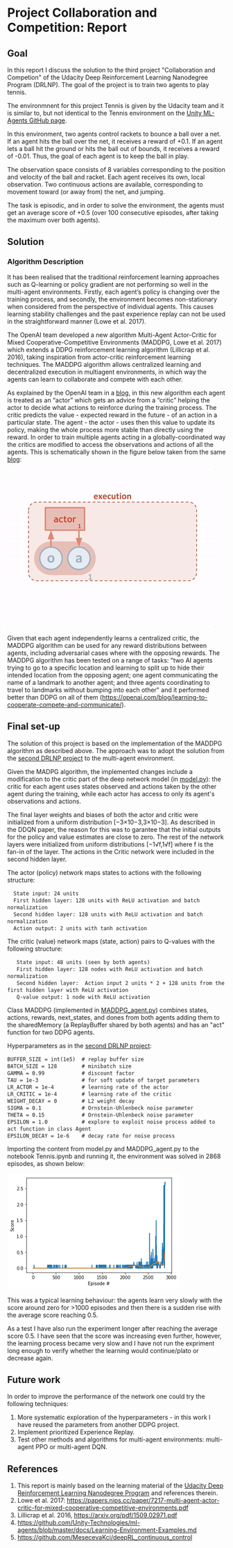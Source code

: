# Project Collaboration and Competition: Report

## Goal

In this report I discuss the solution to the third project "Collaboration and Competion" of the Udacity Deep Reinforcement Learning Nanodegree Program (DRLNP). The goal of the project is to train two agents to play tennis. 

The environmnent for this project Tennis is given by the Udacity team and it is similar to, but not identical to the Tennis environment on the [Unity ML-Agents GitHub page](https://github.com/Unity-Technologies/ml-agents/blob/master/docs/Learning-Environment-Examples.md).

In this environment, two agents control rackets to bounce a ball over a net. If an agent hits the ball over the net, it receives a reward of +0.1. If an agent lets a ball hit the ground or hits the ball out of bounds, it receives a reward of -0.01. Thus, the goal of each agent is to keep the ball in play.

The observation space consists of 8 variables corresponding to the position and velocity of the ball and racket. Each agent receives its own, local observation. Two continuous actions are available, corresponding to movement toward (or away from) the net, and jumping.

The task is episodic, and in order to solve the environment, the agents must get an average score of +0.5 (over 100 consecutive episodes, after taking the maximum over both agents). 

## Solution
### Algorithm Description

It has been realised that the traditional reinforcement learning approaches such as Q-learning or policy gradient are not performing so well in the multi-agent environments. Firstly, each agent’s policy is changing over the training process, and secondly, the environment becomes non-stationary when considered from the perspective of individual agents. This causes learning stability challenges and the past experience replay can not be used in the straightforward manner (Lowe et al. 2017).

The OpenAI team developed a new algorithm Multi-Agent Actor-Critic for Mixed Cooperative-Competitive Environments (MADDPG, Lowe et al. 2017) which extends a DDPG reinforcement learning algorithm (Lillicrap et al. 2016), taking inspiration from actor-critic reinforcement learning techniques. The MADDPG algorithm allows centralized learning and decentralized execution in multiagent environments, in which way the agents can learn to collaborate and compete with each other.

As explained by the OpenAI team in a [blog](https://openai.com/blog/learning-to-cooperate-compete-and-communicate/), in this new algorithm each agent is treated as an “actor” which gets an advice from a “critic” helping the actor to decide what actions to reinforce during the training process. The critic predicts the value - expected reward in the future - of an action in a particular state. The agent - the actor - uses then this value to update its policy, making the whole process more stable than directly using the reward. In order to train multiple agents acting in a globally-coordinated way the critics are modified to access the observations and actions of all the agents. This is schematically shown in the figure below taken from the same [blog](https://openai.com/blog/learning-to-cooperate-compete-and-communicate/):

![alt text](nipsdiagram_2.gif)

Given that each agent independently learns a centralized critic, the MADDPG algorithm can be used for any reward distributions between agents, including adversarial cases where with the opposing rewards. The MADDPG algorithm has been tested on a range of tasks: "two AI agents trying to go to a specific location and learning to split up to hide their intended location from the opposing agent; one agent communicating the name of a landmark to another agent; and three agents coordinating to travel to landmarks without bumping into each other" and it performed better than DDPG on all of them (https://openai.com/blog/learning-to-cooperate-compete-and-communicate/).


## Final set-up

The solution of this project is based on the implementation of the MADDPG algorithm as described above. The approach was to adopt the solution from the [second DRLNP project](https://github.com/MesecevaKci/deepRL_continuous_control) to the multi-agent environment. 

Given the MADPG algorithm, the implemented changes include a modification to the critic part of the deep network model (in [model.py](model.py)): the critic for each agent uses states observed and actions taken by the other agent during the training, while each actor has access to only its agent's observations and actions. 

The final layer weights and biases of both the actor and critic were initialized from a uniform distribution [−3×10−3,3×10−3].  As described in the DDQN paper, the reason for this was to garantee that the initial outputs for the policy and value estimates are close to zero. The rest of the network layers were initialized from uniform distributions [−1√f,1√f] where f is the fan-in of the layer. The actions in the Critic network were included in the second hidden layer. 

 The actor (policy) network maps states to actions with the following structure:
  ```
    State input: 24 units
    First hidden layer: 128 units with ReLU activation and batch normalization
    Second hidden layer: 128 units with ReLU activation and batch normalization
    Action output: 2 units with tanh activation
 ```
 
The critic (value) network maps (state, action) pairs to Q-values with the following structure:
 ```
    State input: 48 units (seen by both agents)
    First hidden layer: 128 nodes with ReLU activation and batch normalization
    Second hidden layer:  Action input 2 units * 2 + 128 units from the first hidden layer with ReLU activation 
    Q-value output: 1 node with ReLU activation
 ```

Class MADDPG (implemented in [MADDPG_agent.py](MADDPG_agent.py)) combines states, actions, rewards, next_states, and dones from both agents adding them to the sharedMemory (a ReplayBuffer shared by both agents) and has an "act" function for two DDPG agents.

Hyperparameters as in the [second DRLNP project](https://github.com/MesecevaKci/deepRL_continuous_control):

```
BUFFER_SIZE = int(1e5)  # replay buffer size
BATCH_SIZE = 128        # minibatch size
GAMMA = 0.99            # discount factor
TAU = 1e-3              # for soft update of target parameters
LR_ACTOR = 1e-4         # learning rate of the actor 
LR_CRITIC = 1e-4        # learning rate of the critic
WEIGHT_DECAY = 0        # L2 weight decay
SIGMA = 0.1             # Ornstein-Uhlenbeck noise parameter
THETA = 0.15            # Ornstein-Uhlenbeck noise parameter
EPSILON = 1.0           # explore to exploit noise process added to act function in class Agent
EPSILON_DECAY = 1e-6    # decay rate for noise process
```

Importing the content from model.py and MADDPG_agent.py to the notebook Tennis.ipynb and running it, the environment was solved in 2868 episodes, as shown below:

![alt text](score_final.png)

This was a typical learning behaviour: the agents learn very slowly with the score around zero for >1000 episodes and then there is a sudden rise with the average score reaching 0.5. 

As a test I have also run the experiment longer after reaching the average score 0.5. I have seen that the score was increasing even further, however, the learning process became very slow and I have not run the expriment long enough to verify whether the learning would continue/plato or decrease again. 



## Future work

In order to improve the performance of the network one could try the following techniques:

1. More systematic exploration of the hyperparameters - in this work I have reused the parameters from another DDPG project. 
2. Implement prioritized Experience Replay.
3. Test other methods and algorithms for multi-agent environments: multi-agent PPO or multi-agent DQN. 



## References
1. This report is mainly based on the learning material of the [Udacity Deep Reinforcement Learning Nanodegree Program](https://eu.udacity.com/course/deep-reinforcement-learning-nanodegree--nd893) and references therein.
2. Lowe et al. 2017: https://papers.nips.cc/paper/7217-multi-agent-actor-critic-for-mixed-cooperative-competitive-environments.pdf
3. Lillicrap et al. 2016, https://arxiv.org/pdf/1509.02971.pdf
4. https://github.com/Unity-Technologies/ml-agents/blob/master/docs/Learning-Environment-Examples.md
5. https://github.com/MesecevaKci/deepRL_continuous_control
